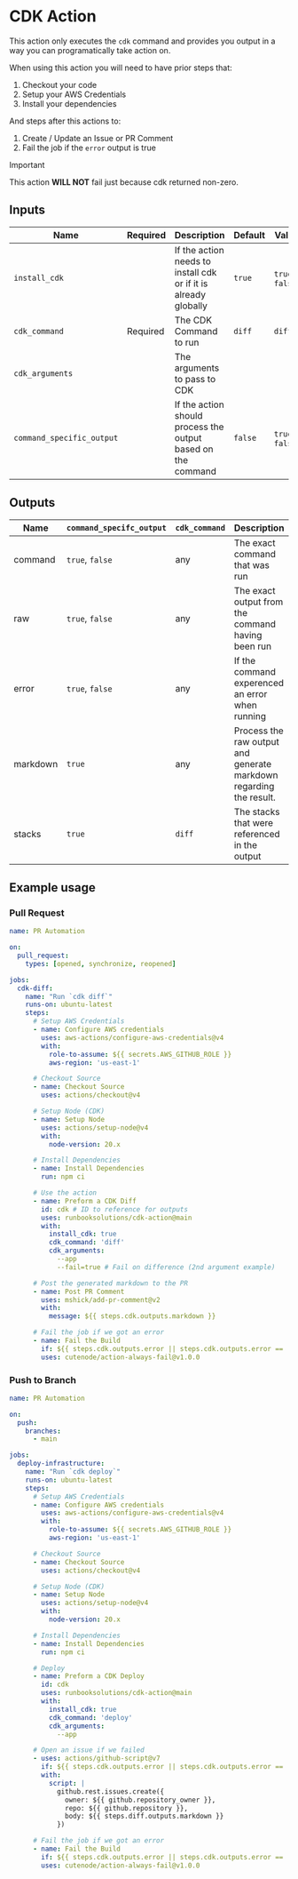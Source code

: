 # CDK Action

This action only executes the `cdk` command and provides you output in a way you can programatically take action on.

When using this action you will need to have prior steps that:

1) Checkout your code
1) Setup your AWS Credentials
1) Install your dependencies

And steps after this actions to:

1) Create / Update an Issue or PR Comment
1) Fail the job if the `error` output is true

> [!IMPORTANT]  
> This action **WILL NOT** fail just because cdk returned non-zero.

## Inputs

| Name | Required | Description | Default | Valid |
| --- | --- | --- | --- | --- |
| `install_cdk` |  | If the action needs to install cdk or if it is already globally | `true` | `true`, `false` |
| `cdk_command` | Required | The CDK Command to run | `diff` | `diff` |
| `cdk_arguments` |  | The arguments to pass to CDK |  |  |
| `command_specific_output` |  | If the action should process the output based on the command | `false` | `true`, `false` |

## Outputs

| Name | `command_specifc_output` | `cdk_command` | Description | Type |
| --- | --- | --- | --- | --- |
| command | `true`, `false` | any | The exact command that was run | string |
| raw | `true`, `false` | any | The exact output from the command having been run | string |
| error | `true`, `false` | any | If the command experenced an error when running | boolean |
| markdown | `true` | any | Process the raw output and generate markdown regarding the result. | string |
| stacks | `true` | `diff` | The stacks that were referenced in the output | array |

## Example usage

### Pull Request
```yaml
name: PR Automation

on:
  pull_request:
    types: [opened, synchronize, reopened]

jobs:
  cdk-diff:
    name: "Run `cdk diff`"
    runs-on: ubuntu-latest
    steps:
      # Setup AWS Credentials
      - name: Configure AWS credentials
        uses: aws-actions/configure-aws-credentials@v4
        with:
          role-to-assume: ${{ secrets.AWS_GITHUB_ROLE }}
          aws-region: 'us-east-1'

      # Checkout Source
      - name: Checkout Source
        uses: actions/checkout@v4

      # Setup Node (CDK)
      - name: Setup Node
        uses: actions/setup-node@v4
        with:
          node-version: 20.x

      # Install Dependencies
      - name: Install Dependencies
        run: npm ci

      # Use the action
      - name: Preform a CDK Diff
        id: cdk # ID to reference for outputs
        uses: runbooksolutions/cdk-action@main
        with:
          install_cdk: true
          cdk_command: 'diff'
          cdk_arguments:
            --app
            --fail=true # Fail on difference (2nd argument example)

      # Post the generated markdown to the PR
      - name: Post PR Comment
        uses: mshick/add-pr-comment@v2
        with:
          message: ${{ steps.cdk.outputs.markdown }}

      # Fail the job if we got an error
      - name: Fail the Build
        if: ${{ steps.cdk.outputs.error || steps.cdk.outputs.error == 'true' }}
        uses: cutenode/action-always-fail@v1.0.0
```

### Push to Branch
```yaml
name: PR Automation

on:
  push:
    branches:
      - main

jobs:
  deploy-infrastructure:
    name: "Run `cdk deploy`"
    runs-on: ubuntu-latest
    steps:
      # Setup AWS Credentials
      - name: Configure AWS credentials
        uses: aws-actions/configure-aws-credentials@v4
        with:
          role-to-assume: ${{ secrets.AWS_GITHUB_ROLE }}
          aws-region: 'us-east-1'

      # Checkout Source
      - name: Checkout Source
        uses: actions/checkout@v4

      # Setup Node (CDK)
      - name: Setup Node
        uses: actions/setup-node@v4
        with:
          node-version: 20.x

      # Install Dependencies
      - name: Install Dependencies
        run: npm ci

      # Deploy
      - name: Preform a CDK Deploy
        id: cdk
        uses: runbooksolutions/cdk-action@main
        with:
          install_cdk: true
          cdk_command: 'deploy'
          cdk_arguments:
            --app

      # Open an issue if we failed
      - uses: actions/github-script@v7
        if: ${{ steps.cdk.outputs.error || steps.cdk.outputs.error == 'true' }}
        with:
          script: |
            github.rest.issues.create({
              owner: ${{ github.repository_owner }},
              repo: ${{ github.repository }},
              body: ${{ steps.diff.outputs.markdown }}
            })

      # Fail the job if we got an error
      - name: Fail the Build
        if: ${{ steps.cdk.outputs.error || steps.cdk.outputs.error == 'true' }}
        uses: cutenode/action-always-fail@v1.0.0
```